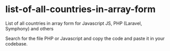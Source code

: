 # list-of-all-countries-in-array-form
List of all countries in array form for Javascript JS, PHP (Laravel, Symphony) and others

Search for the file PHP or Javascript and copy the code and paste it in your codebase. 
